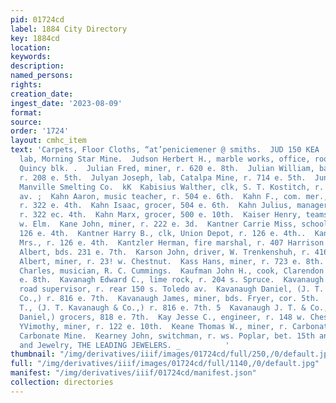 ```yaml
---
pid: 01724cd
label: 1884 City Directory
key: 1884cd
location: 
keywords: 
description: 
named_persons: 
rights: 
creation_date: 
ingest_date: '2023-08-09'
format: 
source: 
order: '1724'
layout: cmhc_item
text: 'Carpets, Floor Cloths, “at’peniciemener @ smiths.  JUD 150 KEA     Judson Charles,
  lab, Morning Star Mine.  Judson Herbert H., marble works, office, rooms 8 and 9,
  Quincy blk. .  Julian Fred, miner, r. 620 e. 8th.  Julian William, barkpr, H. Klefus,
  r. 208 e. 5th.  Julyan Joseph, lab, Catalpa Mine, r. 714 e. 5th.  Jungwar A., lab,
  Manville Smelting Co.  kK  Kabisius Walther, clk, S. T. Kostitch, r. 601 Harrison
  av. ;  Kahn Aaron, music teacher, r. 504 e. 6th.  Kahn F., com. mer., 111 e. 3d,
  r. 322 e. 4th.  Kahn Isaac, grocer, 504 e. 6th.  Kahn Julius, manager, F. Kahn,
  r. 322 ec. 4th.  Kahn Marx, grocer, 500 e. 10th.  Kaiser Henry, teamster, r. 713
  w. Elm.  Kane John, miner, r. 222 e. 3d.  Kantner Carrie Miss, school teacher, r.
  126 e. 4th.  Kantner Harry B., clk, Union Depot, r. 126 e. 4th..  Kantner R. H.
  Mrs., r. 126 e. 4th.  Kantzler Herman, fire marshal, r. 407 Harrison av.  Karney
  Albert, bds. 231 e. 7th.  Karson John, driver, W. Trenkenshuh, r. 416 w. Chestnut.  Karsten
  Albert, miner, r. 23! w. Chestnut.  Kass Hans, miner, r. 723 e. 8th.  Katenring
  Charles, musician, R. C. Cummings.  Kaufman John H., cook, Clarendon Hotel, r. 408
  e. 8th.  Kavanagh Edward C., lime rock, r. 204 s. Spruce.  Kavanaugh Austin J.,
  road supervisor, r. rear 150 s. Toledo av.  Kavanaugh Daniel, (J. T. Kavanaugh &
  Co.,) r. 816 e. 7th.  Kavanaugh James, miner, bds. Fryer, cor. 5th.  Kavanaugh John
  T., (J. T. Kavanaugh & Co.,) r. 816 e. 7th. 5  Kavanaugh J. T. & Co., (J. T. and
  Daniel,) grocers, 818 e. 7th.  Kay Jesse C., engineer, r. 148 w. Chestnut.  Kaye
  YVimothy, miner, r. 122 e. 10th.  Keane Thomas W., miner, r. Carbonate Hill, nr.
  Carbonate Mine.  Kearney John, switchman, r. ws. Poplar, bet. 15th and 16th.  Watches
  and Jewelry, THE LEADING JEWELERS. _          '
thumbnail: "/img/derivatives/iiif/images/01724cd/full/250,/0/default.jpg"
full: "/img/derivatives/iiif/images/01724cd/full/1140,/0/default.jpg"
manifest: "/img/derivatives/iiif/01724cd/manifest.json"
collection: directories
---
```

